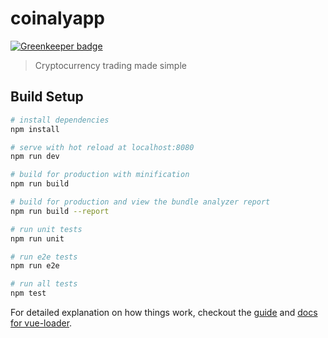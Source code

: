 # coinalyapp

[![Greenkeeper badge](https://badges.greenkeeper.io/jvandenaardweg/coinaly-app.svg?token=77b9cd16e94a04a9da9fd961983d269458840e852c9a7078eab0dbf9f636f584&ts=1522829686902)](https://greenkeeper.io/)

> Cryptocurrency trading made simple

## Build Setup

``` bash
# install dependencies
npm install

# serve with hot reload at localhost:8080
npm run dev

# build for production with minification
npm run build

# build for production and view the bundle analyzer report
npm run build --report

# run unit tests
npm run unit

# run e2e tests
npm run e2e

# run all tests
npm test
```

For detailed explanation on how things work, checkout the [guide](http://vuejs-templates.github.io/webpack/) and [docs for vue-loader](http://vuejs.github.io/vue-loader).
